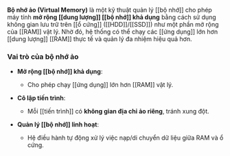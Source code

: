 **Bộ nhớ ảo (Virtual Memory)** là một kỹ thuật quản lý [[bộ nhớ]] cho phép máy tính **mở rộng [[dung lượng]] [[bộ nhớ]] khả dụng** bằng cách sử dụng không gian lưu trữ trên [[ổ cứng]] ([[HDD]]/[[SSD]]) như một phần mở rộng của [[RAM]] vật lý. Nhờ đó, hệ thống có thể chạy các [[ứng dụng]] lớn hơn [[dung lượng]] [[RAM]] thực tế và quản lý đa nhiệm hiệu quả hơn.

### **Vai trò của bộ nhớ ảo**

- **Mở rộng [[bộ nhớ]] khả dụng**:
    
    - Cho phép chạy [[ứng dụng]] lớn hơn [[RAM]] vật lý.
        
- **Cô lập tiến trình**:
    
    - Mỗi [[tiến trình]] có **không gian địa chỉ ảo riêng**, tránh xung đột.
        
- **Quản lý [[bộ nhớ]] linh hoạt**:
    
    - Hệ điều hành tự động xử lý việc nạp/di chuyển dữ liệu giữa RAM và ổ cứng.